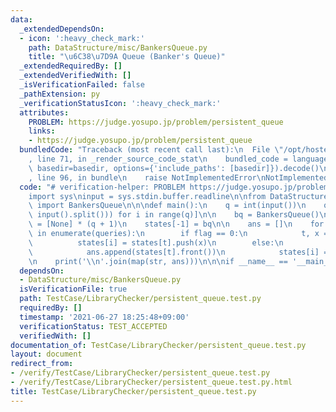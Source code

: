 ```yaml
---
data:
  _extendedDependsOn:
  - icon: ':heavy_check_mark:'
    path: DataStructure/misc/BankersQueue.py
    title: "\u6C38\u7D9A Queue (Banker's Queue)"
  _extendedRequiredBy: []
  _extendedVerifiedWith: []
  _isVerificationFailed: false
  _pathExtension: py
  _verificationStatusIcon: ':heavy_check_mark:'
  attributes:
    PROBLEM: https://judge.yosupo.jp/problem/persistent_queue
    links:
    - https://judge.yosupo.jp/problem/persistent_queue
  bundledCode: "Traceback (most recent call last):\n  File \"/opt/hostedtoolcache/Python/3.10.6/x64/lib/python3.10/site-packages/onlinejudge_verify/documentation/build.py\"\
    , line 71, in _render_source_code_stat\n    bundled_code = language.bundle(stat.path,\
    \ basedir=basedir, options={'include_paths': [basedir]}).decode()\n  File \"/opt/hostedtoolcache/Python/3.10.6/x64/lib/python3.10/site-packages/onlinejudge_verify/languages/python.py\"\
    , line 96, in bundle\n    raise NotImplementedError\nNotImplementedError\n"
  code: "# verification-helper: PROBLEM https://judge.yosupo.jp/problem/persistent_queue\n\
    import sys\ninput = sys.stdin.buffer.readline\n\nfrom DataStructure.misc.BankersQueue\
    \ import BankersQueue\n\n\ndef main():\n    q = int(input())\n    queries = [list(map(int,\
    \ input().split())) for i in range(q)]\n\n    bq = BankersQueue()\n    states\
    \ = [None] * (q + 1)\n    states[-1] = bq\n\n    ans = []\n    for i, (flag, *query)\
    \ in enumerate(queries):\n        if flag == 0:\n            t, x = query\n  \
    \          states[i] = states[t].push(x)\n        else:\n            t = query[0]\n\
    \            ans.append(states[t].front())\n            states[i] = states[t].pop()\n\
    \n    print('\\n'.join(map(str, ans)))\n\n\nif __name__ == '__main__':\n    main()\n"
  dependsOn:
  - DataStructure/misc/BankersQueue.py
  isVerificationFile: true
  path: TestCase/LibraryChecker/persistent_queue.test.py
  requiredBy: []
  timestamp: '2021-06-27 18:25:48+09:00'
  verificationStatus: TEST_ACCEPTED
  verifiedWith: []
documentation_of: TestCase/LibraryChecker/persistent_queue.test.py
layout: document
redirect_from:
- /verify/TestCase/LibraryChecker/persistent_queue.test.py
- /verify/TestCase/LibraryChecker/persistent_queue.test.py.html
title: TestCase/LibraryChecker/persistent_queue.test.py
---
```

